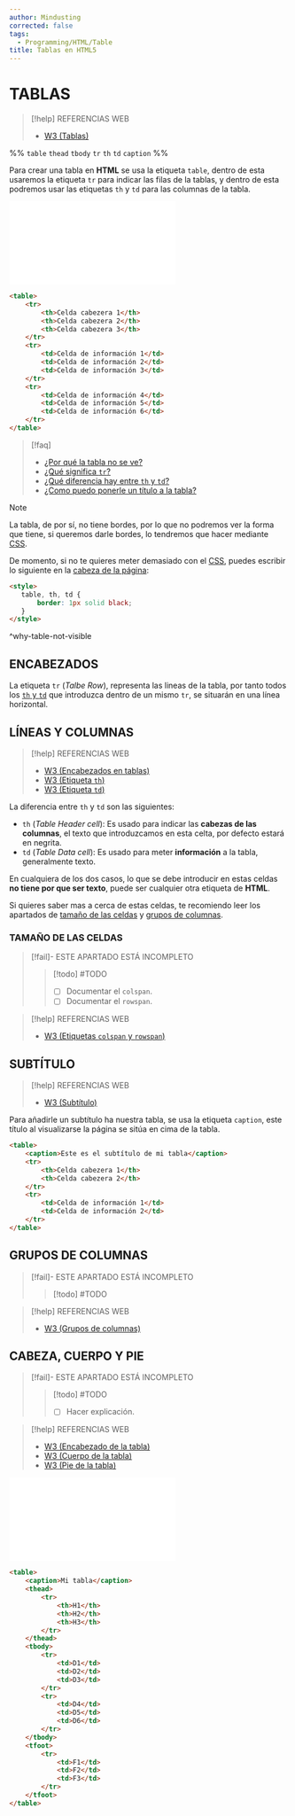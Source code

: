 ```yaml
---
author: Mindusting
corrected: false
tags:
  - Programming/HTML/Table
title: Tablas en HTML5
---
```


# TABLAS

> [!help] REFERENCIAS WEB
> - [W3 (Tablas)](https://www.w3schools.com/html/html_tables.asp)

%%
`table`
`thead`
`tbody`
`tr`
`th`
`td`
`caption`
%%

Para crear una tabla en **HTML** se usa la etiqueta `table`, dentro de esta usaremos la etiqueta `tr` para indicar las filas de la tablas, y dentro de esta podremos usar las etiquetas `th` y `td` para las columnas de la tabla.

![#center](img/table/basic_structure.md)

```html
<table>
    <tr>
        <th>Celda cabezera 1</th>
        <th>Celda cabezera 2</th>
        <th>Celda cabezera 3</th>
    </tr>
    <tr>
        <td>Celda de información 1</td>
        <td>Celda de información 2</td>
        <td>Celda de información 3</td>
    </tr>
    <tr>
        <td>Celda de información 4</td>
        <td>Celda de información 5</td>
        <td>Celda de información 6</td>
    </tr>
</table>
```

> [!faq]
> - [¿Por qué la tabla no se ve?](#^why-table-not-visible)
> - [¿Qué significa `tr`?](#ENCABEZADOS)
> - [¿Qué diferencia hay entre `th` y `td`?](#LÍNEAS%20Y%20COLUMNAS)
> - [¿Como puedo ponerle un título a la tabla?](#ENCABEZADO%20Y%20CUERPO)

> [!note]
> La tabla, de por sí, no tiene bordes, por lo que no podremos ver la forma que tiene, si queremos darle bordes, lo tendremos que hacer mediante [CSS](../css/css.md).
> 
> De momento, si no te quieres meter demasiado con el [CSS](../css/css.md), puedes escribir lo siguiente en la [cabeza de la página](html_basic_structure#ETIQUETA%20HEAD):
>```html
><style>
>    table, th, td {
>        border: 1px solid black;
>    }
></style>
>```
^why-table-not-visible

## ENCABEZADOS

La etiqueta `tr` (*Talbe Row*), representa las lineas de la tabla, por tanto todos los [`th` y `td`](#LÍNEAS%20Y%20COLUMNAS) que introduzca dentro de un mismo `tr`, se situarán en una línea horizontal.

## LÍNEAS Y COLUMNAS

> [!help] REFERENCIAS WEB
> - [W3 (Encabezados en tablas)](https://www.w3schools.com/html/html_table_headers.asp)
> - [W3 (Etiqueta `th`)](https://www.w3schools.com/tags/tag_th.asp)
> - [W3 (Etiqueta `td`)](https://www.w3schools.com/tags/tag_td.asp)

La diferencia entre `th` y `td` son las siguientes:

- `th` (*Table Header cell*):
    Es usado para indicar las **cabezas de las columnas**, el texto que introduzcamos en esta celta, por defecto estará en negrita.
- `td` (*Table Data cell*):
    Es usado para meter **información** a la tabla, generalmente texto.

En cualquiera de los dos casos, lo que se debe introducir en estas celdas **no tiene por que ser texto**, puede ser cualquier otra etiqueta de **HTML**.

Si quieres saber mas a cerca de estas celdas, te recomiendo leer los apartados de [tamaño de las celdas](#TAMAÑO%20DE%20LAS%20CELDAS) y [grupos de columnas](#GRUPOS%20DE%20COLUMNAS).

### TAMAÑO DE LAS CELDAS

> [!fail]- ESTE APARTADO ESTÁ INCOMPLETO
> > [!todo] #TODO
> > - [ ] Documentar el `colspan`.
> > - [ ] Documentar el `rowspan`.

> [!help] REFERENCIAS WEB
> - [W3 (Etiquetas `colspan` y `rowspan`)](https://www.w3schools.com/html/html_table_colspan_rowspan.asp)

## SUBTÍTULO

> [!help] REFERENCIAS WEB
> - [W3 (Subtítulo)](https://www.w3schools.com/tags/tag_caption.asp)

Para añadirle un subtítulo ha nuestra tabla, se usa la etiqueta `caption`, este título al visualizarse la página se sitúa en cima de la tabla.

```html
<table>
    <caption>Este es el subtítulo de mi tabla</caption>
    <tr>
        <th>Celda cabezera 1</th>
        <th>Celda cabezera 2</th>
    </tr>
    <tr>
        <td>Celda de información 1</td>
        <td>Celda de información 2</td>
    </tr>
</table>
```

## GRUPOS DE COLUMNAS

> [!fail]- ESTE APARTADO ESTÁ INCOMPLETO
> > [!todo] #TODO

> [!help] REFERENCIAS WEB
> - [W3 (Grupos de columnas)](https://www.w3schools.com/tags/tag_colgroup.asp)

## CABEZA, CUERPO Y PIE

> [!fail]- ESTE APARTADO ESTÁ INCOMPLETO
> > [!todo] #TODO
> > - [ ] Hacer explicación.

> [!help] REFERENCIAS WEB
> - [W3 (Encabezado de la tabla)](https://www.w3schools.com/tags/tag_thead.asp)
> - [W3 (Cuerpo de la tabla)](https://www.w3schools.com/tags/tag_tbody.asp)
> - [W3 (Pie de la tabla)](https://www.w3schools.com/tags/tag_tfoot.asp)

![#center](img/table/adbanced_structure.md)

```html
<table>
    <caption>Mi tabla</caption>
    <thead>
        <tr>
            <th>H1</th>
            <th>H2</th>
            <th>H3</th>
        </tr>
    </thead>
    <tbody>
        <tr>
            <td>D1</td>
            <td>D2</td>
            <td>D3</td>
        </tr>
        <tr>
            <td>D4</td>
            <td>D5</td>
            <td>D6</td>
        </tr>
    </tbody>
    <tfoot>
        <tr>
            <td>F1</td>
            <td>F2</td>
            <td>F3</td>
        </tr>
    </tfoot>
</table>
```
